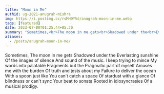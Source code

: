 ```yaml
---
title: "Moon in Me"
authid: ug-2021-anugrah-mishra
img: https://i.postimg.cc/rsMH9YVd/anugrah-moon-in-me.webp
tags: [featured]
date: 2023-07-08T01:25:44+05:30
summary: "Sometimes,<br>The moon in me gets<br>Shadowed under the<br>Everlasting sunshine"
aliases:
  - /posts/anugrah-moon-in-me/
---
```


Sometimes,
The moon in me gets
Shadowed under the
Everlasting sunshine
Of the images of silence
And sound of the music.
I keep trying to mince
My words into palatable
Fragments but the
Pragmatic part of myself
Amuses me with the burden
Of truth and jests about my
Failure to deliver the ocean
With a spoon just like
You can't catch a space
Of stardust with a glance
Of blindness or can't sync
Your beat to sonata
Rooted in idiosyncrasies
Of a musical prodigy.
